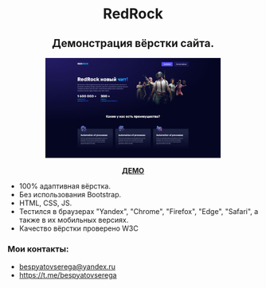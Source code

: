 <h1 align="center">RedRock</h1>
<h2 align="center">Демонстрация вёрстки сайта.</h2>
<p align="center"><img align="ctnter" width="70%" src="https://github.com/sergeybespyatov/RedRock/blob/main/screenshot.jpg"></p>
<p align="center"><strong><a href="https://sergeybespyatov.github.io/RedRock" target="_blank">ДЕМО</a></strong></p>

- 100% адаптивная вёрстка.
- Без использования Bootstrap.
- HTML, CSS, JS.
- Тестился в браузерах "Yandex", "Chrome", "Firefox", "Edge", "Safari", а также в их мобильных версиях.
- Качество вёрстки проверено W3C

### Мои контакты:

- bespyatovserega@yandex.ru
- https://t.me/bespyatovserega


